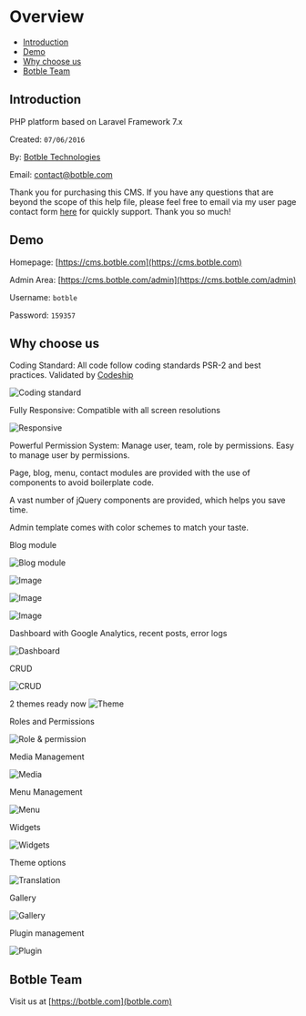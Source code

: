 # Overview

- [Introduction](#introduction)
- [Demo](#demo)
- [Why choose us](#why_choose_us)
- [Botble Team](#botble_team)

<a name="introduction"></a>
## Introduction

PHP platform based on Laravel Framework 7.x

Created: `07/06/2016`

By: [Botble Technologies](https://botble.com)

Email: [contact@botble.com](mailto:contact@botble.com)

Thank you for purchasing this CMS. If you have any questions that are beyond the scope of this help file, 
please feel free to email via my user page contact form [here](https://codecanyon.net/user/botble) for quickly support. Thank you so much!
		
<a name="demo"></a>
## Demo

Homepage: [https://cms.botble.com](https://cms.botble.com)

Admin Area: [https://cms.botble.com/admin](https://cms.botble.com/admin)

Username: `botble`

Password: `159357`

<a name="why_choose_us"></a>
## Why choose us

Coding Standard: All code follow coding standards PSR-2 and best practices. Validated by [Codeship](https://codeship.com)

![Coding standard](https://botble.com/storage/envato/codeship.png)


Fully Responsive: Compatible with all screen resolutions

![Responsive](https://botble.com/storage/envato/responsive.png)
			
			
Powerful Permission System: Manage user, team, role by permissions. Easy to manage user by permissions.

Page, blog, menu, contact modules are provided with the use of components to avoid boilerplate code.

A vast number of jQuery components are provided, which helps you save time.

Admin template comes with color schemes to match your taste.

Blog module

![Blog module](https://botble.com/storage/envato/blog1.png)

![Image](https://botble.com/storage/envato/blog2.png)

![Image](https://botble.com/storage/envato/blog3.png)

![Image](https://botble.com/storage/envato/blog4.png)

Dashboard with Google Analytics, recent posts, error logs

![Dashboard](https://botble.com/storage/uploads/1/docs/screenshots/dashboard.png)

CRUD

![CRUD](https://botble.com/storage/uploads/1/docs/screenshots/edit-page.png)

2 themes ready now
![Theme](https://botble.com/storage/uploads/1/docs/screenshots/theme.png)

Roles and Permissions

![Role & permission](https://botble.com/storage/uploads/1/docs/screenshots/role-permission.png)

Media Management

![Media](https://botble.com/storage/uploads/1/docs/screenshots/media.png)

Menu Management

![Menu](https://botble.com/storage/uploads/1/docs/screenshots/menu.png)
			
Widgets

![Widgets](https://botble.com/storage/uploads/1/docs/screenshots/widget.png)

Theme options

![Translation](https://botble.com/storage/uploads/1/docs/screenshots/theme-option.png)

Gallery

![Gallery](https://botble.com/storage/uploads/1/docs/screenshots/gallery.png)
			
Plugin management

![Plugin](https://botble.com/storage/uploads/1/docs/screenshots/plugin.png)
		
<a name="botble_team"></a>
## Botble Team

Visit us at [https://botble.com](botble.com)

